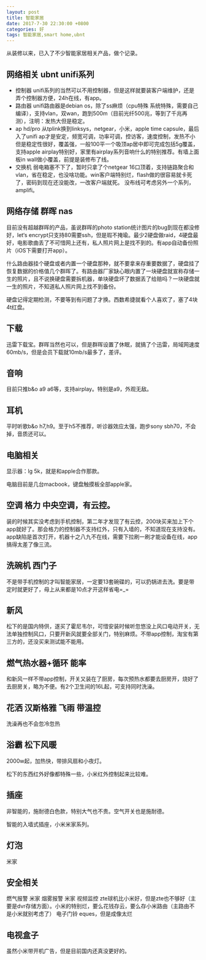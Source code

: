 ```yaml
---
layout: post
title: 智能家居
date: 2017-7-30 22:30:00 +0800
categories: 好
tags: 智能家居,smart home,ubnt
---
```


从装修以来，已入了不少智能家居相关产品，做个记录。

## 网络相关 ubnt unifi系列
* 控制器
unifi系列的当然可以不用控制器，但是这样就要装客户端维护，还是弄个控制器方便，24h在线，有app。
* 路由器
unifi路由器是debian os，除了ss麻烦（cpu特殊 系统特殊，需要自己编译），支持vlan，双wan，跑到500m（目前光纤500兆，等到了千兆再测），注明：发热大但是稳定。
* ap hd/pro
从tplink换到linksys，netgear，小米，apple time capsule，最后入了unifi ap才是安定，频宽可调，功率可调，控访客，速度控制，发热不小但是稳定性很好，覆盖强，一般100平一个吸顶ap居中即可完成包括5g覆盖，支持apple airplay特别好，家里有airplay系列音响什么的特别推荐。有墙上面板in wall做小覆盖，前提是装修布了线。
* 交换机
弱电箱塞不下了，暂时只拿了个netgear 16口顶着，支持链路聚合和vlan，省在稳定，也没啥功能。win客户端特别烂，flash做的很容易就卡死了，密码到现在还没能改，一改客户端就死。
没布线可考虑另外一个系列，amplifi。

## 网络存储 群晖 nas
目前没有超越群晖的产品，虽说群晖的photo station统计图片的bug到现在都没修好，let‘s encrypt只支持80需要ssh，但是瑕不掩瑜。最少2硬盘做raid，4硬盘最好，电影歌曲丢了不可惜网上还有，私人照片网上是找不到的。有app自动备份照片（iOS下需要打开app）。

什么路由器挂个硬盘或者内置一个硬盘那种，就不要拿来存重要数据了，硬盘挂了恢复数据的价格值几个群晖了。有路由器厂家缺心眼内置了一块硬盘就宣称存储一生的照片，且不说换硬盘需要拆机器，单块硬盘坏了数据丢了给赔吗？一块硬盘就一生的照片，不知道私人照片网上找不到备份。

硬盘记得定期检测，不要等到有问题了才换。西数希捷就看个人喜欢了，塞了4块4t红盘。

## 下载
迅雷下载宝。群晖当然也可以，但是群晖设置了休眠，就搞了个迅雷，局域网速度60mb/s，但是会员下载就10mb/s最多了，差评。

## 音响
目前只推b&o a9 a6等，支持airplay。特别是a9，外观无敌。

## 耳机
平时听歌b&o h7,h9。至于h5不推荐，听诊器效应太强，跑步sony sbh70，不会掉，音质还可以。

## 电脑相关
显示器：lg 5k，就是和apple合作那款。

电脑目前是几台macbook，键盘触摸板全部apple家。

## 空调 格力 中央空调，有云控。
装的时候其实没考虑到手机控制，第二年才发现了有云控，200块买来加上下个app就好了。那会格力的控制器不支持红外，只有入墙的，不知道现在支持没有。app缺陷是首次打开，机器十之八九不在线，需要下拉刷一刷才能设备在线，app搞得太差了像三流。

## 洗碗机 西门子
不是带手机控制的才叫智能家居，一定要13套碗碟的，可以扔锅进去洗。要是带定时就更好了，母上从来都是10点才开这样省电=_=

## 新风
松下的是国内特供，遂买了霍尼韦尔，可惜安装时候听忽悠没上风口电动开关，无法单独控制风口，只要开新风就要全部关门，特别麻烦。不带app控制，淘宝有第三方的，还没买来测试能不能用。

## 燃气热水器+循环 能率
和新风一样不带app控制，开关又装在了厨房，每次预热水都要去厨房开，烧好了去厨房关，略为不便。有2个卫生间的16L起，可支持同时洗澡。

## 花洒 汉斯格雅 飞雨 带温控
洗澡再也不会忽冷忽热

## 浴霸 松下风暖
2000w起，加热快，带排风扇和小夜灯。

松下的东西红外好像都特殊一些，小米红外控制起来比较难。

## 插座
非智能的，施耐德白色款，特别大气也不贵。空气开关也是施耐德。

智能的入墙式插座，小米米家系列。

## 灯泡
米家

## 安全相关
燃气报警 米家
烟雾报警 米家
视频监控 zte球机比小米好，但是zte也不够好（主要是dvr存储方面）。小米的特别烂，要么花钱存云，要么存小米路由（主路由不是小米就别考虑了）
电子门铃 eques，但是成像太烂

## 电视盒子
虽然小米带开机广告，但是目前国内还真没更好的。


















